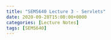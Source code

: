 ```yaml
---
title: "SEM5640 Lecture 3 - Servlets"
date: 2020-09-28T15:00:00+0000
categories: [Lecture Notes]
tags: [SEM5640]
---
```

